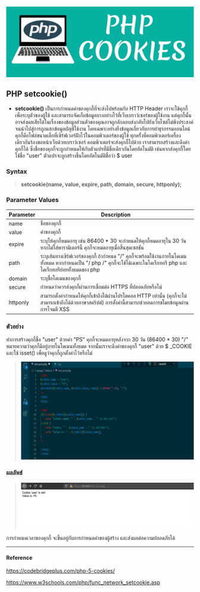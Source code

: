 ![](img/cookies..jpg)
## PHP setcookie()
*  **setcookie()** เป็นการกำหนดค่าของคุกกี้ที่จะส่งไปพร้อมกับ HTTP Header เราจะใช้คุกกี้เพื่อระบุตัวของผู้ใช้ และสามารถจัดเก็บข้อมูลบางอย่างไว้ที่เว็บเบราว์เซอร์ของผู้ใช้งาน แต่คุกกี้นั้นอาจส่งผลเสียได้ในเรื่องของข้อมูลส่วนตัวของคุณอาจถูกลักลอบส่งกลับไปยังเว็บไซต์ไม่พึงประสงค์ จนนำไปสู่การถูกแฮกข้อมูลบัญชีใช้งาน โดยเฉพาะอย่างยิ่งข้อมูลเกี่ยวกับการทำธุรกรรมออนไลน์ คุกกี้คือไฟล์ขนาดเล็กที่เซิร์ฟเวอร์ฝังไว้ในคอมพิวเตอร์ของผู้ใช้ ทุกครั้งที่คอมพิวเตอร์เครื่องเดียวกันร้องขอหน้าเว็บด้วยเบราว์เซอร์ คอมพิวเตอร์จะส่งคุกกี้ไปด้วย เราสามารถสร้างและดึงค่าคุกกี้ได้ ซึ่งชื่อของคุกกี้จะถูกกำหนดให้กับตัวแปรที่มีชื่อเดียวกันโดยอัตโนมัติ เช่นหากส่งคุกกี้โดยใช้ชื่อ "user" ตัวแปรจะถูกสร้างขึ้นโดยอัตโนมัติชื่อว่า $ user 

### Syntax
> **setcookie(name, value, expire, path, domain, secure, httponly);**

### Parameter Values




|Parameter|Description|
|---------|-----------|
| name | ชื่อของคุกกี้  |
| value | ค่าของคุกกี้  |
| expire | ระบุให้คุกกี้หมดอายุ เช่น 86400 * 30 จะกำหนดให้คุกกี้หมดอายุใน 30 วัน หากไม่ใส่พารามิเตอร์นี้ คุกกี้จะหมดอายุเมื่อสิ้นสุดเซสชัน | 
| path | ระบุเส้นทางเซิร์ฟเวอร์ของคุกกี้ ถ้ากำหนด "/" คุกกี้จะพร้อมใช้งานภายในโดเมนทั้งหมด หากกำหนดเป็น "/ php /" คุกกี้จะใช้ได้เฉพาะในไดเร็กทอรี php และไดเร็กทอรีย่อยทั้งหมดของ php| 
|domain|ระบุชื่อโดเมนของคุกกี้|
|secure|กำหนดว่าควรส่งคุกกี้ผ่านการเชื่อมต่อ HTTPS ที่ปลอดภัยหรือไม่ |
|httponly|สามารถตั้งค่ากำหนดให้คุกกี้เข้าถึงได้ผ่านโปรโตคอล HTTP เท่านั้น (คุกกี้จะไม่สามารถเข้าถึงได้ด้วยภาษาสคริปต์) การตั้งค่านี้สามารถช่วยลดการขโมยข้อมูลผ่านการโจมตี XSS|



### ตัวอย่าง
ทำการสร้างคุกกี้ชื่อ "user" ด้วยค่า "PS" คุกกี้จะหมดอายุหลังจาก 30 วัน (86400 * 30) "/" หมายความว่าคุกกี้มีอยู่ภายในโดเมนทั้งหมด  จากนั้นเราจะดึงค่าของคุกกี้ "user" ด้วย $ _COOKIE และใช้ isset() เพื่อดูว่าคุกกี้ถูกตั้งค่าไว้หรือไม่

> ![](img/cookie1.png)

### ผลลัพธ์

> ![](img/cookie3.png)

การกำหนดเวลาของคุกกี้ จะขึ้นอยู่กับการกำหนดค่าของผู้สร้าง และส่งผลต่อความปลอดภัยได้

-------------------------

#### Reference
https://codebridgeplus.com/php-5-cookies/

https://www.w3schools.com/php/func_network_setcookie.asp
